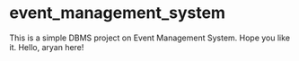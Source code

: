 # event_management_system
This is a simple DBMS project on Event Management System.
Hope you like it.
Hello, aryan here!